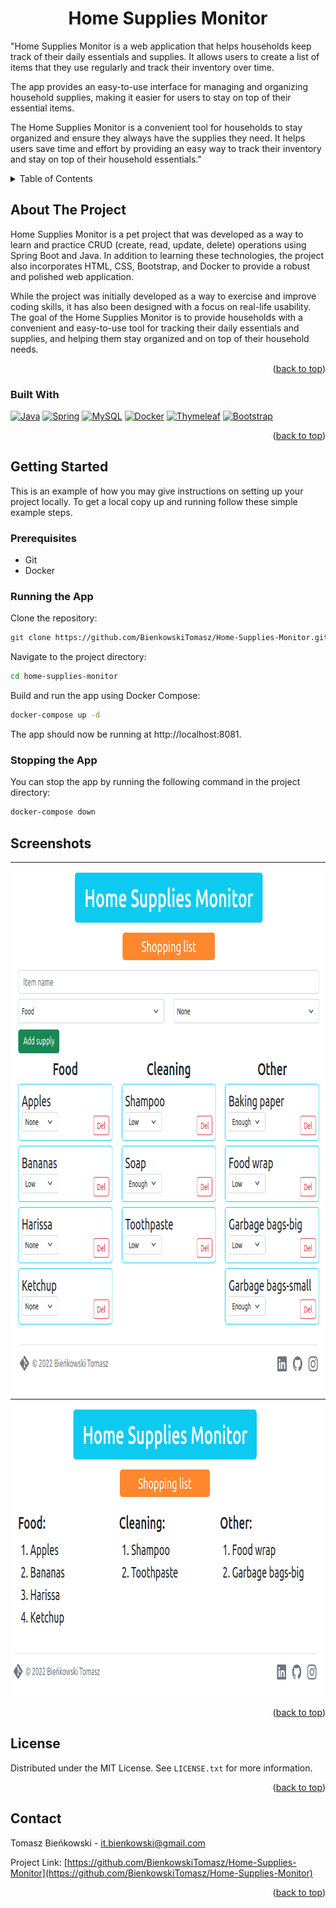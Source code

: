 <a name="readme-top"></a>
<div align="center">

<h1 align="center">Home Supplies Monitor</h1>
</div>
  <p>
    "Home Supplies Monitor is a web application that helps households keep track of their daily essentials and supplies. It allows users to create a list of items that they use regularly and track their inventory over time.

The app provides an easy-to-use interface for managing and organizing household supplies, making it easier for users to
stay on top of their essential items.

The Home Supplies Monitor is a convenient tool for households to stay organized and ensure they always have the supplies
they need. It helps users save time and effort by providing an easy way to track their inventory and stay on top of
their household essentials."
</p>

<!-- TABLE OF CONTENTS -->
<details>
  <summary>Table of Contents</summary>
  <ol>
    <li>
      <a href="#about-the-project">About The Project</a>
      <ul>
        <li><a href="#built-with">Built With</a></li>
      </ul>
    </li>
    <li>
      <a href="#getting-started">Getting Started</a>
      <ul>
        <li><a href="#prerequisites">Prerequisites</a></li>
        <li><a href="#installation">Installation</a></li>
      </ul>
    </li>
    <li><a href="#screenshots">Usage</a></li>
    <li><a href="#license">License</a></li>
    <li><a href="#contact">Contact</a></li>
  </ol>
</details>



<!-- ABOUT THE PROJECT -->

## About The Project

Home Supplies Monitor is a pet project that was developed as a way to learn and practice CRUD (create, read, update,
delete) operations using Spring Boot and Java. In addition to learning these technologies, the project also incorporates
HTML, CSS, Bootstrap, and Docker to provide a robust and polished web application.

While the project was initially developed as a way to exercise and improve coding skills, it has also been designed with
a focus on real-life usability. The goal of the Home Supplies Monitor is to provide households with a convenient and
easy-to-use tool for tracking their daily essentials and supplies, and helping them stay organized and on top of their
household needs.

<p align="right">(<a href="#readme-top">back to top</a>)</p>

### Built With

[![Java][Java.com]][Java-url]
[![Spring][Spring.io]][Spring-url]
[![MySQL][MySQL.com]][MySQL-url]
[![Docker][Docker.com]][Docker-url]
[![Thymeleaf][Thymeleaf.com]][Thymeleaf-url]
[![Bootstrap][Bootstrap.com]][Bootstrap-url]


<p align="right">(<a href="#readme-top">back to top</a>)</p>



<!-- GETTING STARTED -->

## Getting Started

This is an example of how you may give instructions on setting up your project locally.
To get a local copy up and running follow these simple example steps.

### Prerequisites

* Git
* Docker

### Running the App

Clone the repository:

  ```sh
git clone https://github.com/BienkowskiTomasz/Home-Supplies-Monitor.git
  ```

Navigate to the project directory:

  ```sh
cd home-supplies-monitor
  ```

Build and run the app using Docker Compose:

  ```sh
docker-compose up -d
  ```

The app should now be running at http://localhost:8081.

### Stopping the App

You can stop the app by running the following command in the project directory:

  ```sh
docker-compose down
  ```

<!-- Screenshots -->

## Screenshots

<img src="screenshot1.png" alt="App screenshot" width="812" height="856" />
<img src="screenshot2.png" alt="App screenshot" width="832" height="476" />

<p align="right">(<a href="#readme-top">back to top</a>)</p>


<!-- LICENSE -->

## License

Distributed under the MIT License. See `LICENSE.txt` for more information.

<p align="right">(<a href="#readme-top">back to top</a>)</p>



<!-- CONTACT -->

## Contact

Tomasz Bieńkowski - it.bienkowski@gmail.com

Project
Link: [https://github.com/BienkowskiTomasz/Home-Supplies-Monitor](https://github.com/BienkowskiTomasz/Home-Supplies-Monitor)

<p align="right">(<a href="#readme-top">back to top</a>)</p>

<!-- MARKDOWN LINKS & IMAGES -->
<!-- https://www.markdownguide.org/basic-syntax/#reference-style-links -->

[contributors-shield]: https://img.shields.io/github/contributors/BienkowskiTomasz/Home-Supplies-Monitor.svg?style=for-the-badge

[contributors-url]: https://github.com/BienkowskiTomasz/Home-Supplies-Monitor/graphs/contributors

[forks-shield]: https://img.shields.io/github/forks/BienkowskiTomasz/Home-Supplies-Monitor.svg?style=for-the-badge

[forks-url]: https://github.com/BienkowskiTomasz/Home-Supplies-Monitor/network/members

[stars-shield]: https://img.shields.io/github/stars/BienkowskiTomasz/Home-Supplies-Monitor.svg?style=for-the-badge

[stars-url]: https://github.com/BienkowskiTomasz/Home-Supplies-Monitor/stargazers

[issues-shield]: https://img.shields.io/github/issues/BienkowskiTomasz/Home-Supplies-Monitor.svg?style=for-the-badge

[issues-url]: https://github.com/BienkowskiTomasz/Home-Supplies-Monitor/issues

[license-shield]: https://img.shields.io/github/license/BienkowskiTomasz/Home-Supplies-Monitor.svg?style=for-the-badge

[license-url]: https://github.com/BienkowskiTomasz/Home-Supplies-Monitor/blob/master/LICENSE.txt

[linkedin-shield]: https://img.shields.io/badge/-LinkedIn-black.svg?style=for-the-badge&logo=linkedin&colorB=555

[linkedin-url]: https://linkedin.com/in/linkedin_username

[product-screenshot]: images/screenshot.png

[Java.com]: https://img.shields.io/badge/java-007396?style=for-the-badge&logo=java&logoColor=white

[Java-url]: https://www.java.com/

[Spring.io]: https://img.shields.io/badge/spring-green?style=for-the-badge&logo=spring&logoColor=white

[Spring-url]: https://spring.io/

[MySQL.com]: https://img.shields.io/badge/MySQL-4479A1?style=for-the-badge&logo=mysql&logoColor=white

[MySQL-url]: https://www.mysql.com/

[Docker.com]: https://img.shields.io/badge/Docker-0DB7ED?style=for-the-badge&logo=docker&logoColor=white

[Docker-url]: https://www.docker.com/

[Thymeleaf.com]: https://img.shields.io/badge/Thymeleaf-7B56C0?style=for-the-badge&logo=thymeleaf&logoColor=white

[Thymeleaf-url]: https://www.thymeleaf.org/

[Bootstrap.com]: https://img.shields.io/badge/Bootstrap-563D7C?style=for-the-badge&logo=bootstrap&logoColor=white

[Bootstrap-url]: https://getbootstrap.com